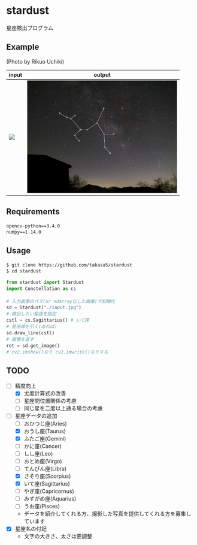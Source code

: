 # stardust
星座検出プログラム  

## Example
(Photo by Rikuo Uchiki)  

|input|output|
|---|---|
|<img src="./example_input.JPG" width=400px>|<img src="./example_output.JPG" width=400px>| 
 

## Requirements
```
opencv-python==3.4.0
numpy==1.14.0
```  

## Usage
```
$ git clone https://github.com/takasa5/stardust
$ cd stardust
```
```python
from stardust import Stardust
import Constellation as cs

# 入力画像のパス(or ndarray化した画像)で初期化
sd = Stardust("./input.jpg")
# 検出したい星座を指定
cstl = cs.Sagittarius() # いて座
# 星座線を引く(あれば)
sd.draw_line(cstl)
# 画像を返す
ret = sd.get_image()
# cv2.imshow()なり cv2.imwrite()なりする
```

## TODO
- [ ] 精度向上
    - [x] 尤度計算式の改善
    - [ ] 星座間位置関係の考慮
    - [ ] 同じ星を二度以上通る場合の考慮
- [ ] 星座データの追加
    - [ ] おひつじ座(Aries)
    - [x] おうし座(Taurus)
    - [x] ふたご座(Gemini)
    - [ ] かに座(Cancer)
    - [ ] しし座(Leo)
    - [ ] おとめ座(Virgo)
    - [ ] てんびん座(Libra)
    - [x] さそり座(Scorpius)
    - [x] いて座(Sagittarius)
    - [ ] やぎ座(Capricornus)
    - [ ] みずがめ座(Aquarius)
    - [ ] うお座(Pisces)
    - データを紹介してくれる方、撮影した写真を提供してくれる方を募集しています
- [x] 星座名の付記
    - 文字の大きさ、太さは要調整

